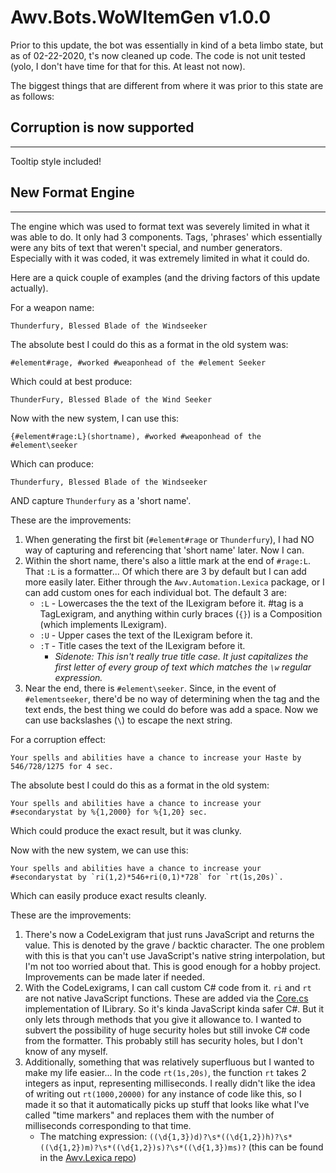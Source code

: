 # Awv.Bots.WoWItemGen v1.0.0

Prior to this update, the bot was essentially in kind of a beta limbo state, but as of 02-22-2020, t's now cleaned up code. The code is not unit tested (yolo, I don't have time for that for this. At least not now).

The biggest things that are different from where it was prior to this state are as follows:

## Corruption is now supported
---
Tooltip style included!

## New Format Engine
---
The engine which was used to format text was severely limited in what it was able to do. It only had 3 components. Tags, 'phrases' which essentially were any bits of text that weren't special, and number generators. Especially with it was coded, it was extremely limited in what it could do.

Here are a quick couple of examples (and the driving factors of this update actually).

For a weapon name:
```
Thunderfury, Blessed Blade of the Windseeker
```

The absolute best I could do this as a format in the old system was:
```
#element#rage, #worked #weaponhead of the #element Seeker
```

Which could at best produce:
```
ThunderFury, Blessed Blade of the Wind Seeker
```

Now with the new system, I can use this:
```
{#element#rage:L}(shortname), #worked #weaponhead of the #element\seeker
```

Which can produce:
```
Thunderfury, Blessed Blade of the Windseeker
```

AND capture `Thunderfury` as a 'short name'.


These are the improvements:
1. When generating the first bit (`#element#rage` or `Thunderfury`), I had NO way of capturing and referencing that 'short name' later. Now I can.
2. Within the short name, there's also a little mark at the end of `#rage:L`. That `:L` is a formatter... Of which there are 3 by default but I can add more easily later. Either through the `Awv.Automation.Lexica` package, or I can add custom ones for each individual bot. The default 3 are:
    - `:L` - Lowercases the the text of the ILexigram before it. #tag is a TagLexigram, and anything within curly braces (`{}`) is a Composition (which implements ILexigram).
    - `:U` - Upper cases the text of the ILexigram before it.
    - `:T` - Title cases the text of the ILexigram before it.
        - *Sidenote: This isn't really true title case. It just capitalizes the first letter of every group of text which matches the `\w` regular expression.*
3. Near the end, there is `#element\seeker`. Since, in the event of `#elementseeker`, there'd be no way of determining when the tag and the text ends, the best thing we could do before was add a space. Now we can use backslashes (`\`) to escape the next string.

For a corruption effect:
```
Your spells and abilities have a chance to increase your Haste by 546/728/1275 for 4 sec.
```

The absolute best I could do this as a format in the old system:
```
Your spells and abilities have a chance to increase your #secondarystat by %{1,2000} for %{1,20} sec.
```

Which could produce the exact result, but it was clunky.

Now with the new system, we can use this:
```
Your spells and abilities have a chance to increase your #secondarystat by `ri(1,2)*546+ri(0,1)*728` for `rt(1s,20s)`.
```

Which can easily produce exact results cleanly.

These are the improvements:
1. There's now a CodeLexigram that just runs JavaScript and returns the value. This is denoted by the grave / backtic character. The one problem with this is that you can't use JavaScript's native string interpolation, but I'm not too worried about that. This is good enough for a hobby project. Improvements can be made later if needed.
2. With the CodeLexigrams, I can call custom C# code from it. `ri` and `rt` are not native JavaScript functions. These are added via the [Core.cs](../Libraries/Core.cs) implementation of ILibrary. So it's kinda JavaScript kinda safer C#. But it only lets through methods that you give it allowance to. I wanted to subvert the possibility of huge security holes but still invoke C# code from the formatter. This probably still has security holes, but I don't know of any myself.
3. Additionally, something that was relatively superfluous but I wanted to make my life easier... In the code `rt(1s,20s)`, the function `rt` takes 2 integers as input, representing milliseconds. I really didn't like the idea of writing out `rt(1000,20000)` for any instance of code like this, so I made it so that it automatically picks up stuff that looks like what I've called "time markers" and replaces them with the number of milliseconds corresponding to that time.
    - The matching expression: `((\d{1,3})d)?\s*((\d{1,2})h)?\s*((\d{1,2})m)?\s*((\d{1,2})s)?\s*((\d{1,3})ms)?` (this can be found in the [Awv.Lexica repo](https://github.com/aerawave/Awv.Lexica/blob/master/Awv.Lexica/Parsing/TimeConverter.cs))